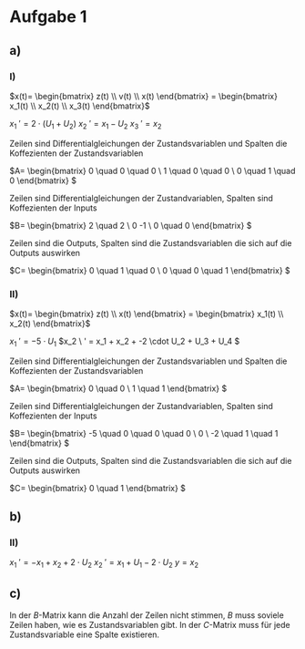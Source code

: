 # Aufgabe 1
## a)
### I)
$x(t)=
\begin{bmatrix}
z(t) \\
v(t) \\
x(t)
\end{bmatrix} =
\begin{bmatrix}
x_1(t) \\
x_2(t) \\
x_3(t)
\end{bmatrix}$

$x_1 \ ' = 2 \cdot (U_1 + U_2)$
$x_2 \ ' = x_1 - U_2$
$x_3 \ ' = x_2$

Zeilen sind Differentialgleichungen der Zustandsvariablen und Spalten die Koffezienten der Zustandsvariablen

$A=
\begin{bmatrix}
0 \quad  0 \quad   0 \\
1 \quad 0 \quad 0 \\
0 \quad 1 \quad 0
\end{bmatrix}
$

Zeilen sind Differentialgleichungen der Zustandvariablen, Spalten sind Koffezienten der Inputs

$B=
\begin{bmatrix}
2 \quad 2 \\
0  -1 \\
0 \quad 0
\end{bmatrix}
$

Zeilen sind die Outputs, Spalten sind die Zustandsvariablen die sich auf die Outputs auswirken

$C=
\begin{bmatrix}
0 \quad 1 \quad 0 \\
0 \quad 0 \quad 1
\end{bmatrix}
$

### II)
$x(t)=
\begin{bmatrix}
z(t) \\
x(t)
\end{bmatrix} =
\begin{bmatrix}
x_1(t) \\
x_2(t) 
\end{bmatrix}$

$x_1 \ ' = -5 \cdot U_1$
$x_2 \ ' = x_1 + x_2 + -2 \cdot U_2 + U_3 + U_4  $


Zeilen sind Differentialgleichungen der Zustandsvariablen und Spalten die Koffezienten der Zustandsvariablen

$A=
\begin{bmatrix}
0 \quad  0  \\
1 \quad 1 
\end{bmatrix}
$

Zeilen sind Differentialgleichungen der Zustandvariablen, Spalten sind Koffezienten der Inputs

$B=
\begin{bmatrix}
-5 \quad 0 \quad 0 \quad 0 \\
0 \ -2 \quad 1 \quad 1
\end{bmatrix}
$

Zeilen sind die Outputs, Spalten sind die Zustandsvariablen die sich auf die Outputs auswirken

$C=
\begin{bmatrix}
0 \quad 1 
\end{bmatrix}
$


## b)

### II)
$x_1 \ ' = -x_1 + x_2 + 2 \cdot U_2$
$x_2 \ ' = x_1 + U_1 - 2 \cdot U_2$
$y = x_2$


## c)
In der $B$-Matrix kann die Anzahl der Zeilen nicht stimmen, $B$ muss soviele Zeilen haben, wie es Zustandsvariablen gibt. In der $C$-Matrix muss für jede Zustandsvariable eine Spalte existieren. 


